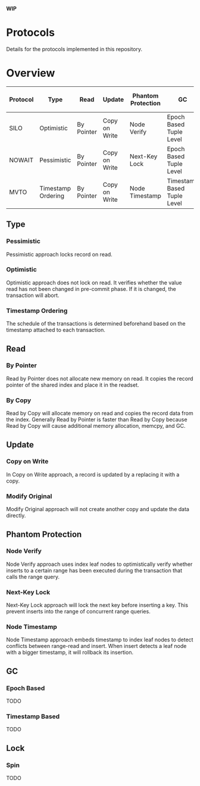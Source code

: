 **WIP**

# Protocols
Details for the protocols implemented in this repository.

# Overview

| Protocol | Type               | Read       | Update        | Phantom Protection | GC                          | Lock | Version Storage | Version Head Indirection |
| -------- | ------------------ | ---------- | ------------- | ------------------ | --------------------------- | ---- | --------------- | ------------------------ |
| SILO     | Optimistic         | By Pointer | Copy on Write | Node Verify        | Epoch Based Tuple Level     | Spin | -               | -                        |
| NOWAIT   | Pessimistic        | By Pointer | Copy on Write | Next-Key Lock      | Epoch Based Tuple Level     | Spin | -               | -                        |
| MVTO     | Timestamp Ordering | By Pointer | Copy on Write | Node Timestamp     | Timestamp Based Tuple Level | Spin | O2N             | No                       |
## Type
### Pessimistic
Pessimistic approach locks record on read.
### Optimistic 
Optimistic approach does not lock on read. It verifies whether the value read has not been changed in pre-commit phase. If it is changed, the transaction will abort.

### Timestamp Ordering
The schedule of the transactions is determined beforehand based on the timestamp attached to each transaction.

## Read
### By Pointer 
Read by Pointer does not allocate new memory on read. It copies the record pointer of the shared index and place it in the readset. 
### By Copy
Read by Copy will allocate memory on read and copies the record data from the index. Generally Read by Pointer is faster than Read by Copy because Read by Copy will cause additional memory allocation, memcpy, and GC.
## Update
### Copy on Write
In Copy on Write approach, a record is updated by a replacing it with a copy.

### Modify Original
Modify Original approach will not create another copy and update the data directly.
## Phantom Protection
### Node Verify
Node Verify approach uses index leaf nodes to optimistically verify whether inserts to a certain range has been executed during the transaction that calls the range query.
### Next-Key Lock
Next-Key Lock approach will lock the next key before inserting a key. This prevent inserts into the range of concurrent range queries. 

### Node Timestamp
Node Timestamp approach embeds timestamp to index leaf nodes to detect conflicts between range-read and insert. When insert detects a leaf node with a bigger timestamp, it will rollback its insertion.
## GC
### Epoch Based
TODO

### Timestamp Based
TODO
## Lock
### Spin
TODO